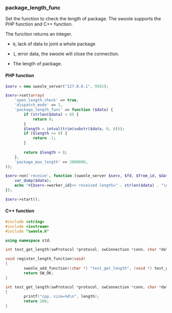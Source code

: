 ### package_length_func

Set the function to check the length of package. The swoole supports the PHP function and C++ function.

The function returns an integer.

- `0`, lack of data to joint a whole package

- `1`, error data, the swoole will close the connection.

- The length of package.

#### PHP function

```php
$serv = new swoole_server("127.0.0.1", 9501);

$serv->set(array(
	'open_length_check' => true,
	'dispatch_mode' => 1,
	'package_length_func' => function ($data) {
		if (strlen($data) < 8) {
			return 0;
		}
		$length = intval(trim(substr($data, 0, 8)));
		if ($length <= 0) {
			return -1;
		}
	
		return $length + 8;
	},
	'package_max_length' => 2000000,
));

$serv->on('receive', function (swoole_server $serv, $fd, $from_id, $data){
	var_dump($data);
	echo "#{$serv->worker_id}>> received length=" . strlen($data) . "\n";
});

$serv->start();
```

#### C++ function
```c++
#include <string>
#include <iostream>
#include "swoole.h"

using namespace std;

int test_get_length(swProtocol *protocol, swConnection *conn, char *data, uint32_t length);

void register_length_function(void)
{
		swoole_add_function((char *) "test_get_length", (void *) test_get_length);
		return SW_OK;
}

int test_get_length(swProtocol *protocol, swConnection *conn, char *data, uint32_t length)
{
		printf("cpp, size=%d\n", length);
		return 100;
}
```
